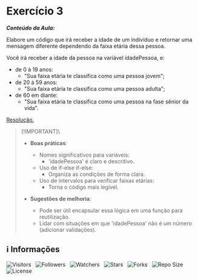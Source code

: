 <!-- Título -->
# Exercício 3

***Conteúdo da Aula:***

Elabore um código que irá receber a idade de um indivíduo e retornar uma mensagem diferente dependendo da faixa etária dessa pessoa.

Você irá receber a idade da pessoa na variável idadePessoa, e:

* de 0 à 19 anos:
  * "Sua faixa etária te classifica como uma pessoa jovem";
* de 20 à 59 anos:
  * "Sua faixa etária te classifica como uma pessoa adulta";
* de 60 em diante:
  * "Sua faixa etária te classifica como uma pessoa na fase sênior da vida".

[Resolução.](main.ts)

> [!IMPORTANT]\
> * **Boas práticas**:
>   * Nomes significativos para variáveis:
>     * 'idadePessoa' é claro e descritivo.
>   * Uso de if-else if-else:
>     * Organiza as condições de forma clara.
>   * Uso de intervalos para verificar faixas etárias:
>     * Torna o código mais legível.
>
> * **Sugestões de melhoria**:
>   * Pode ser útil encapsular essa lógica em uma função para reutilização.
>   * Lidar com situações em que 'idadePessoa' não é um número (adicionar validações).

<!-- Informações -->
## &#8505; Informações

![Visitors](https://api.visitorbadge.io/api/visitors?path=Devsgeeknerd%2Fcla-exe-3-exe-usa-est-dec-log-par-pro-exe-pra-est-dec-bas&label=Visitantes&labelColor=%23700070&labelStyle=none&countColor=%23000fff&style=plastic&color=%23ffffff "Total de Visitantes")
&nbsp;
![Followers](https://img.shields.io/github/followers/Devsgeeknerd?style=p&label=Seguidores&labelColor=800080&color=000fff "Total de Seguidores")
&nbsp;
![Watchers](https://img.shields.io/github/watchers/Devsgeeknerd/cla-exe-3-exe-usa-est-dec-log-par-pro-exe-pra-est-dec-bas?style=p&label=Observadores&labelColor=800080&color=000fff "Total de Observadores")
&nbsp;
![Stars](https://img.shields.io/github/stars/Devsgeeknerd/cla-exe-3-exe-usa-est-dec-log-par-pro-exe-pra-est-dec-bas?style=p&label=Estrelas&labelColor=800080&color=000fff "Total de Estrelas")
&nbsp;
![Forks](https://img.shields.io/github/forks/Devsgeeknerd/cla-exe-3-exe-usa-est-dec-log-par-pro-exe-pra-est-dec-bas?style=p&label=Bifurcações&labelColor=800080&color=000fff "Total de Bifurcações")
&nbsp;
![Repo Size](https://img.shields.io/github/repo-size/Devsgeeknerd/cla-exe-3-exe-usa-est-dec-log-par-pro-exe-pra-est-dec-bas?style=p&label=Tamanho&labelColor=800080&color=000fff "Tamanho do Repositório")
&nbsp;
![License](https://img.shields.io/github/license/Devsgeeknerd/cla-exe-3-exe-usa-est-dec-log-par-pro-exe-pra-est-dec-bas?style=p&label=Licença&labelColor=800080&color=000fff "Licença do Repositório")
